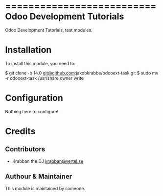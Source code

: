 ==========================
Odoo Development Tutorials
==========================

Odoo Development Tutorials, test modules.


Installation
============

To install this module, you need to:

$ git clone -b 14.0 git@github.com:jakobkrabbe/odooext-task.git
$ sudo mv -r odooext-task /usr/share
owner
write


Configuration
=============

Nothing here to configure!

Credits
=======


Contributors
------------

* Krabban the DJ <krabban@vertel.se>


Authour & Maintainer
--------------------

This module is maintained by someone.
